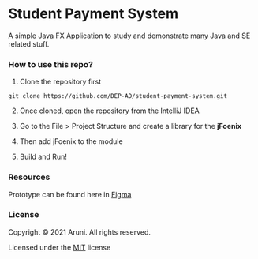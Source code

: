 # Student Payment System

A simple Java FX Application to study and demonstrate many Java and SE related stuff.

### How to use this repo?

1. Clone the repository first 

``git clone https://github.com/DEP-AD/student-payment-system.git``

2. Once cloned, open the repository from the IntelliJ IDEA

3. Go to the File > Project Structure and create a library for the **jFoenix**

4. Then add jFoenix to the module

5. Build and Run!

### Resources

Prototype can be found here in [Figma](https://www.figma.com/proto/x1cJuufbpFpUKiIol1YxLU/Student-Payment-System?node-id=9%3A97&scaling=min-zoom&page-id=4%3A5614) 

### License

Copyright &copy; 2021 Aruni. All rights reserved.

Licensed under the [MIT](LICENSE) license
